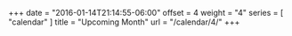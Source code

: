 +++
date = "2016-01-14T21:14:55-06:00"
offset = 4
weight = "4"
series = [ "calendar" ]
title = "Upcoming Month"
url = "/calendar/4/"
+++

